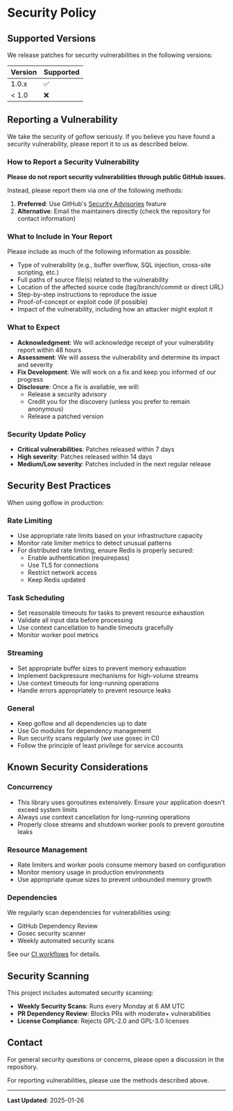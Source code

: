 # Security Policy

## Supported Versions

We release patches for security vulnerabilities in the following versions:

| Version | Supported          |
| ------- | ------------------ |
| 1.0.x   | :white_check_mark: |
| < 1.0   | :x:                |

## Reporting a Vulnerability

We take the security of goflow seriously. If you believe you have found a security vulnerability, please report it to us as described below.

### How to Report a Security Vulnerability

**Please do not report security vulnerabilities through public GitHub issues.**

Instead, please report them via one of the following methods:

1. **Preferred**: Use GitHub's [Security Advisories](https://github.com/vnykmshr/goflow/security/advisories/new) feature
2. **Alternative**: Email the maintainers directly (check the repository for contact information)

### What to Include in Your Report

Please include as much of the following information as possible:

- Type of vulnerability (e.g., buffer overflow, SQL injection, cross-site scripting, etc.)
- Full paths of source file(s) related to the vulnerability
- Location of the affected source code (tag/branch/commit or direct URL)
- Step-by-step instructions to reproduce the issue
- Proof-of-concept or exploit code (if possible)
- Impact of the vulnerability, including how an attacker might exploit it

### What to Expect

- **Acknowledgment**: We will acknowledge receipt of your vulnerability report within 48 hours
- **Assessment**: We will assess the vulnerability and determine its impact and severity
- **Fix Development**: We will work on a fix and keep you informed of our progress
- **Disclosure**: Once a fix is available, we will:
  - Release a security advisory
  - Credit you for the discovery (unless you prefer to remain anonymous)
  - Release a patched version

### Security Update Policy

- **Critical vulnerabilities**: Patches released within 7 days
- **High severity**: Patches released within 14 days
- **Medium/Low severity**: Patches included in the next regular release

## Security Best Practices

When using goflow in production:

### Rate Limiting
- Use appropriate rate limits based on your infrastructure capacity
- Monitor rate limiter metrics to detect unusual patterns
- For distributed rate limiting, ensure Redis is properly secured:
  - Enable authentication (requirepass)
  - Use TLS for connections
  - Restrict network access
  - Keep Redis updated

### Task Scheduling
- Set reasonable timeouts for tasks to prevent resource exhaustion
- Validate all input data before processing
- Use context cancellation to handle timeouts gracefully
- Monitor worker pool metrics

### Streaming
- Set appropriate buffer sizes to prevent memory exhaustion
- Implement backpressure mechanisms for high-volume streams
- Use context timeouts for long-running operations
- Handle errors appropriately to prevent resource leaks

### General
- Keep goflow and all dependencies up to date
- Use Go modules for dependency management
- Run security scans regularly (we use gosec in CI)
- Follow the principle of least privilege for service accounts

## Known Security Considerations

### Concurrency
- This library uses goroutines extensively. Ensure your application doesn't exceed system limits
- Always use context cancellation for long-running operations
- Properly close streams and shutdown worker pools to prevent goroutine leaks

### Resource Management
- Rate limiters and worker pools consume memory based on configuration
- Monitor memory usage in production environments
- Use appropriate queue sizes to prevent unbounded memory growth

### Dependencies
We regularly scan dependencies for vulnerabilities using:
- GitHub Dependency Review
- Gosec security scanner
- Weekly automated security scans

See our [CI workflows](.github/workflows/security.yml) for details.

## Security Scanning

This project includes automated security scanning:

- **Weekly Security Scans**: Runs every Monday at 6 AM UTC
- **PR Dependency Review**: Blocks PRs with moderate+ vulnerabilities
- **License Compliance**: Rejects GPL-2.0 and GPL-3.0 licenses

## Contact

For general security questions or concerns, please open a discussion in the repository.

For reporting vulnerabilities, please use the methods described above.

---

**Last Updated**: 2025-01-26
